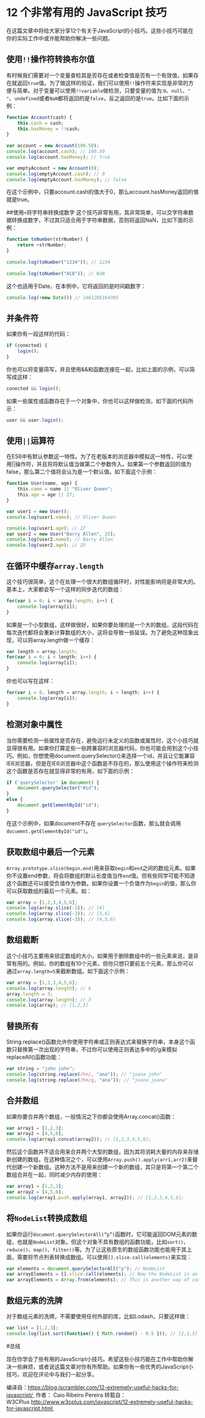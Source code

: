 # 12 个非常有用的 JavaScript 技巧

在这篇文章中将给大家分享12个有关于JavaScript的小技巧。这些小技巧可能在你的实际工作中或许能帮助你解决一些问题。

## 使用`!!`操作符转换布尔值
有时候我们需要对一个变量查检其是否存在或者检查值是否有一个有效值，如果存在就返回`true`值。为了做这样的验证，我们可以使用`!!`操作符来实现是非常的方便与简单。对于变量可以使用`!!variable`做检测，只要变量的值为:`0`、`null`、`" "`、`undefined`或者`NaN`都将返回的是`false`，反之返回的是`true`。比如下面的示例：

```javascript         
function Account(cash) {
	this.cash = cash;
	this.hasMoney = !!cash;
}
  
var account = new Account(100.50);
console.log(account.cash); // 100.50
console.log(account.hasMoney); // true

var emptyAccount = new Account(0);
console.log(emptyAccount.cash); // 0
console.log(emptyAccount.hasMoney); // false
```
        
在这个示例中，只要account.cash的值大于0，那么account.hasMoney返回的值就是true。

##使用`+`将字符串转换成数字
这个技巧非常有用，其非常简单，可以交字符串数据转换成数字，不过其只适合用于字符串数据，否则将返回NaN，比如下面的示例：
 
```javascript      
function toNumber(strNumber) {
	return +strNumber;   
}
         
console.log(toNumber("1234")); // 1234
       
console.log(toNumber("ACB")); // NaN
```
        
这个也适用于Date，在本例中，它将返回的是时间戳数字：
```javascript     
console.log(+new Date()) // 1461288164385
```
        
## 并条件符

如果你有一段这样的代码：
```javascript     
if (conected) {
	login();
}
```
你也可以将变量简写，并且使用&&和函数连接在一起，比如上面的示例，可以简写成这样：
```javascript     
conected && login();
```  
如果一些属性或函数存在于一个对象中，你也可以这样做检测，如下面的代码所示：
```javascript        
user && user.login();
```
        
## 使用`||`运算符
在ES6中有默认参数这一特性。为了在老版本的浏览器中模拟这一特性，可以使用||操作符，并且将将默认值当做第二个参数传入。如果第一个参数返回的值为false，那么第二个值将会认为是一个默认值。如下面这个示例：
```javascript
function User(name, age) {         
    this.name = name || "Oliver Queen";
    this.age = age || 27;
}

var user1 = new User();
console.log(user1.name); // Oliver Queen

console.log(user1.age); // 27
var user2 = new User("Barry Allen", 25);
console.log(user2.name); // Barry Allen
console.log(user2.age); // 25
```
        
## 在循环中缓存`array.length`
这个技巧很简单，这个在处理一个很大的数组循环时，对性能影响将是非常大的。基本上，大家都会写一个这样的同步迭代的数组：
```javascript
for(var i = 0; i < array.length; i++) {
	console.log(array[i]);
}
```  
如果是一个小型数组，这样做很好，如果你要处理的是一个大的数组，这段代码在每次迭代都将会重新计算数组的大小，这将会导致一些延误。为了避免这种现象出现，可以将array.length做一个缓存：
```javascript
var length = array.length;
for(var i = 0; i < length; i++) {
	console.log(array[i]);   
}
```  
你也可以写在这样：
```javascript   
for(var i = 0, length = array.length; i < length; i++) {
	console.log(array[i]);   
}
```  
## 检测对象中属性
当你需要检测一些属性是否存在，避免运行未定义的函数或属性时，这个小技巧就显得很有用。如果你打算定些一些跨兼容的浏览器代码，你也可能会用到这个小技巧。例如，你想使用document.querySelector()来选择一个id，并且让它能兼容IE6浏览器，但是在IE6浏览器中这个函数是不存在的，那么使用这个操作符来检测这个函数是否存在就显得非常的有用，如下面的示例：
```javascript
if ('querySelector' in document) {
	document.querySelector("#id");         
} 
else {
	document.getElementById("id");   
}
```
        
在这个示例中，如果document不存在 `querySelector`函数，那么就会调用`docuemnt.getElementById("id")`。

## 获取数组中最后一个元素
`Array.prototype.slice(begin,end)`用来获取`begin`和`end`之间的数组元素。如果你不设置end参数，将会将数组的默认长度值当作`end`值。但有些同学可能不知道这个函数还可以接受负值作为参数。如果你设置一个负值作为`begin`的值，那么你可以获取数组的最后一个元素。如：
```javascript
var array = [1,2,3,4,5,6];         
console.log(array.slice(-1)); // [6]
console.log(array.slice(-2)); // [5,6]
console.log(array.slice(-3)); // [4,5,6]
```
        
## 数组截断
这个小技巧主要用来锁定数组的大小，如果用于删除数组中的一些元素来说，是非常有用的。例如，你的数组有10个元素，但你只想只要前五个元素，那么你可以通过`array.length=5`来截断数组。如下面这个示例：
```javascript        
var array = [1,2,3,4,5,6];
console.log(array.length); // 6
array.length = 3;
console.log(array.length); // 3
console.log(array); // [1,2,3]
```
        
## 替换所有
String.replace()函数允许你使用字符串或正则表达式来替换字符串，本身这个函数只替换第一次出现的字符串，不过你可以使用正则表达多中的/g来模拟replaceAll()函数功能：
```javascript
var string = "john john";
console.log(string.replace(/hn/, "ana")); // "joana john"
console.log(string.replace(/hn/g, "ana")); // "joana joana"
```
        
## 合并数组
如果你要合并两个数组，一般情况之下你都会使用Array.concat()函数：
```javascript
var array1 = [1,2,3];
var array2 = [4,5,6];
console.log(array1.concat(array2)); // [1,2,3,4,5,6];
```
       
然后这个函数并不适合用来合并两个大型的数组，因为其将消耗大量的内存来存储新创建的数组。在这种情况之个，可以使用`Array.push().apply(arr1,arr2)`来替代创建一个新数组。这种方法不是用来创建一个新的数组，其只是将第一个第二个数组合并在一起，同时减少内存的使用：
```javascript 
var array1 = [1,2,3];   
var array2 = [4,5,6];       
console.log(array1.push.apply(array1, array2)); // [1,2,3,4,5,6];
```
        
## 将`NodeList`转换成数组
如果你运行`document.querySelectorAll(“p”)`函数时，它可能返回DOM元素的数组，也就是`NodeList`对象。但这个对象不具有数组的函数功能，比如`sort()`、`reduce()`、`map()`、`filter()`等。为了让这些原生的数组函数功能也能用于其上面，需要将节点列表转换成数组。可以使用`[].slice.call(elements)`来实现：
```javascript 
var elements = document.querySelectorAll("p"); // NodeList
var arrayElements = [].slice.call(elements); // Now the NodeList is an array        
var arrayElements = Array.from(elements); // This is another way of converting NodeList to Array
```        
## 数组元素的洗牌
对于数组元素的洗牌，不需要使用任何外部的库，比如Lodash，只要这样做：
```javascript       
var list = [1,2,3];   
console.log(list.sort(function() { Math.random() - 0.5 })); // [2,1,3]
```
        
#总结

现在你学会了些有用的JavaScript小技巧。希望这些小技巧能在工作中帮助你解决一些麻烦，或者说这篇文章对你有所帮助。如果你有一些优秀的JavaScript小技巧，欢迎在评论中与我们一起分享。

编译自：https://blog.jscrambler.com/12-extremely-useful-hacks-for-javascript/  
作者： Caio Ribeiro Pereira 
转载自：W3CPlus http://www.w3cplus.com/javascript/12-extremely-useful-hacks-for-javascript.html  



